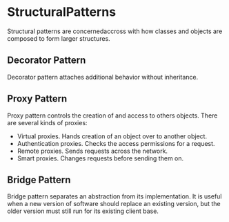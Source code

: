 # StructuralPatterns
Structural patterns are concernedaccross with how classes and objects are composed to form larger structures.

## Decorator Pattern
Decorator pattern attaches additional behavior without inheritance.

## Proxy Pattern
Proxy pattern controls the creation of and access to others objects.
There are several kinds of proxies:
 - Virtual proxies. Hands creation of an object over to another object.
 - Authentication proxies. Checks the access permissions for a request.
 - Remote proxies. Sends requests across the network.
 - Smart proxies. Changes requests before sending them on.

## Bridge Pattern
Bridge pattern separates an abstraction from its implementation. It is useful when a new version of software should replace an existing version, but the older version must still run for its existing client base.

